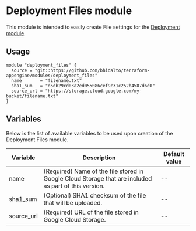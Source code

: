 # Deployment Files module

This module is intended to easily create File settings for the [Deployment module](../deployment/).

## Usage

```
module "deployment_files" {
  source = "git::https://github.com/bhidalto/terraform-appengine/modules/deployment_files"
  name       = "filename.txt"
  sha1_sum   = "d5db29cd03a2ed055086cef9c31c252b4587d6d0"
  source_url = "https://storage.cloud.google.com/my-bucket/filename.txt"
}
```

## Variables

Below is the list of available variables to be used upon creation of the Deployment Files module.

| Variable | Description | Default value|
| --- | --- | -- |
| name | (Required) Name of the file stored in Google Cloud Storage that are included as part of this version. | -- |
| sha1_sum | (Optional) SHA1 checksum of the file that will be uploaded. | -- |
| source_url | (Required) URL of the file stored in Google Cloud Storage. | -- |

